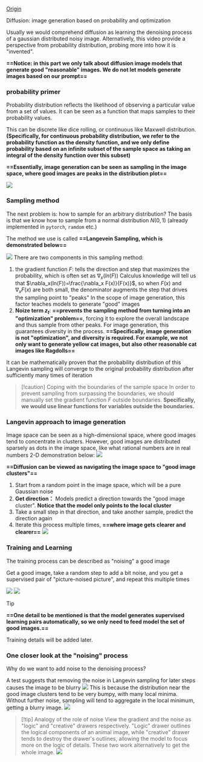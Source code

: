 
[Origin](https://www.youtube.com/watch?v=Fk2I6pa6UeA)

Diffusion: image generation based on probability and optimization

Usually we would comprehend diffusion as learning the denoising process of a gaussian distributed noisy image. Alternatively, this video provide a perspective from probability distribution, probing more into how it is "invented".

**==Notice: in this part we only talk about diffusion image models that generate good "reasonable" images. We do not let models generate images based on our prompt==**

### probability primer

Probability distribution reflects the likelihood of observing a particular value from a set of values.
It can be seen as a function that maps samples to their probability values.

This can be discrete like dice rolling, or continuous like Maxwell distribution. 
**(Specifically, for continuous probability distribution, we refer to the probability function as the density function, and we only define probability based on an infinite subset of the sample space as taking an integral of the density function over this subset)**

**==Essentially, image generation can be seen as sampling in the image space, where good images are peaks in the distribution plot==**

![](../../assets/images/Pasted%20image%2020250728101456.png)


### Sampling method

The next problem is: how to sample for an arbitrary distribution?
The basis is that we know how to sample from a normal distribution $N(0,1)$ (already implemented in `pytorch`, `ramdom` etc.)

The method we use is called **==Langevein Sampling, which is demonstrated below==**

![](../../assets/images/Pasted%20image%2020250728101913.png)
There are two components in this sampling method:
1.  the gradient function $F$: tells the direction and step that maximizes the probability, which is often set as $\nabla_x (ln (F))$
   Calculus knowledge will tell us that $\nabla_x(ln(F))=\frac{\nabla_x F(x)}{F(x)}$, so when $F(x)$ and $\nabla_x F(x)$ are both small, the denominator augments the step that drives the sampling point to "peaks"
   In the scope of image generation, this factor teaches models to generate "good" images
2. **Noize term $z_t$**: **==prevents the sampling method from turning into an "optimization" problem==**, forcing it to explore the overall landscape and thus sample from other peaks. For image generation, this guarantees diversity in the process.
   **==Specifically, image generation is not "optimization", and diversity is required. For example, we not only want to generate yellow cat images, but also other reasonable cat images like Ragdolls==**

It can be mathematically proven that the probability distribution of this Langevin sampling will converge to the original probability distribution after sufficiently many times of iteration

>[!caution] Coping with the boundaries of the sample space
>In order to prevent sampling from surpassing the boundaries, we should manually set the gradient function $F$ outside boundaries.
>**Specifically, we would use linear functions for variables outside the boundaries.**

### Langevin approach to image generation

Image space can be seen as a high-dimensional space, where good images tend to concentrate in clusters. However, good images are distributed sparsely as dots in the image space, like what rational numbers are in real numbers
2-D demonstration below:
![](../../assets/images/Pasted%20image%2020250728104211.png)

**==Diffusion can be viewed as navigating the image space to "good image clusters"==**

1. Start from a random point in the image space, which will be a pure Gaussian noise
2. **Get direction：** Models predict a direction towards the "good image cluster". **Notice that the model only points to the local cluster**
3. Take a small step in that direction, and take another sample, predict the direction again
4. Iterate this process multiple times, **==where image gets clearer and clearer==**
![](../../assets/images/Pasted%20image%2020250728105729.png)

### Training and Learning

The training process can be described as "noising" a good image

Get a good image, take a random step to add a bit noise, and you get a supervised pair of "picture-noised picture", and repeat this multiple times

![](../../assets/images/Pasted%20image%2020250728110905.png)
![](../../assets/images/Pasted%20image%2020250728110955.png)

>[!tip]
>**==One detail to be mentioned is that the model generates supervised learning pairs automatically, so we only need to feed model the set of good images.==**
>

Training details will be added later.

### One closer look at the "noising" process

Why do we want to add noise to the denoising process?

A test suggests that removing the noise in Langevin sampling for later steps causes the image to be blurry
![](../../assets/images/Pasted%20image%2020250728113115.png)
This is because the distribution near the good image clusters tend to be very bumpy, with many local minima. Without further noise, sampling will tend to aggregate in the local minimum, getting a blurry image.
![](../../assets/images/Pasted%20image%2020250728113154.png)

>[!tip] Analogy of the role of noise
>View the gradient and the noise as "logic" and "creative" drawers respectively. "Logic" drawer outlines the logical components of an animal image, while "creative" drawer tends to destroy the drawer's outlines, allowing the model to focus more on the logic of details. These two work alternatively to get the whole image.
>![](../../assets/images/Pasted%20image%2020250728113444.png)
